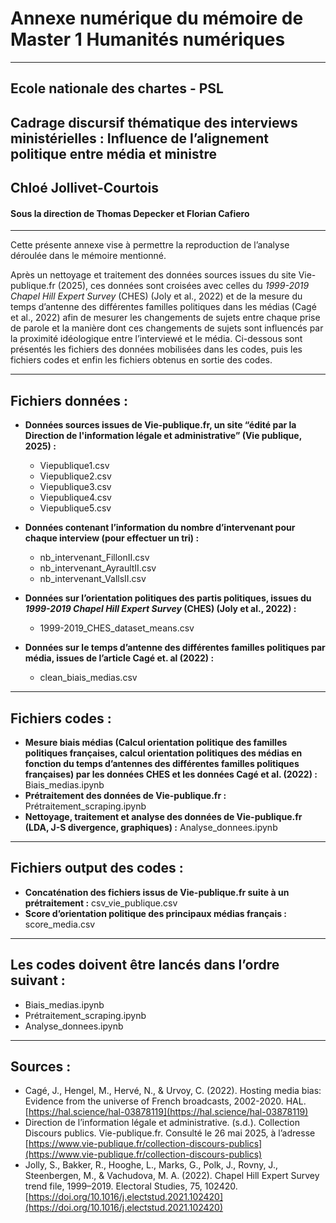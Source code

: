 
# **Annexe numérique du mémoire de Master 1 Humanités numériques**

---

## **Ecole nationale des chartes - PSL**

## **Cadrage discursif thématique des interviews ministérielles : Influence de l’alignement politique entre média et ministre**

## **Chloé Jollivet-Courtois**

#### **Sous la direction de Thomas Depecker et Florian Cafiero**

---

Cette présente annexe vise à permettre la reproduction de l’analyse déroulée dans le mémoire mentionné.

Après un nettoyage et traitement des données sources issues du site Vie-publique.fr (2025), ces données sont croisées avec celles du *1999-2019 Chapel Hill Expert Survey* (CHES) (Joly et al., 2022) et de la mesure du temps d’antenne des différentes familles politiques dans les médias (Cagé et al., 2022) afin de mesurer les changements de sujets entre chaque prise de parole et la manière dont ces changements de sujets sont influencés par la proximité idéologique entre l’interviewé et le média. Ci-dessous sont présentés les fichiers des données mobilisées dans les codes, puis les fichiers codes et enfin les fichiers obtenus en sortie des codes.

---

## **Fichiers données :**

- **Données sources issues de Vie-publique.fr,  un site “édité par la Direction de l'information légale et administrative” (Vie publique, 2025) :**
  - Viepublique1.csv
  - Viepublique2.csv
  - Viepublique3.csv
  - Viepublique4.csv
  - Viepublique5.csv

- **Données contenant l’information du nombre d’intervenant pour chaque interview (pour effectuer un tri) :**
  - nb_intervenant_FillonII.csv
  - nb_intervenant_AyraultII.csv
  - nb_intervenant_VallsII.csv

- **Données sur l’orientation politiques des partis politiques, issues du *1999-2019 Chapel Hill Expert Survey* (CHES) (Joly et al., 2022) :**
  - 1999-2019_CHES_dataset_means.csv

- **Données sur le temps d’antenne des différentes familles politiques par média, issues de l’article Cagé et. al (2022) :**
  - clean_biais_medias.csv

---

## **Fichiers codes :**

- **Mesure biais médias (Calcul orientation politique des familles politiques françaises, calcul orientation politiques des médias en fonction du temps d’antennes des différentes familles politiques françaises) par les données CHES et les données Cagé et al. (2022) :** Biais_medias.ipynb
- **Prétraitement des données de Vie-publique.fr :** Prétraitement_scraping.ipynb
- **Nettoyage, traitement et analyse des données de Vie-publique.fr (LDA, J-S divergence, graphiques) :** Analyse_donnees.ipynb

---

## **Fichiers output des codes :**

- **Concaténation des fichiers issus de Vie-publique.fr suite à un prétraitement :** csv_vie_publique.csv
- **Score d’orientation politique des principaux médias français :** score_media.csv

---

## **Les codes doivent être lancés dans l’ordre suivant :**

- Biais_medias.ipynb
- Prétraitement_scraping.ipynb
- Analyse_donnees.ipynb

---

## **Sources :**

- Cagé, J., Hengel, M., Hervé, N., & Urvoy, C. (2022). Hosting media bias: Evidence from the universe of French broadcasts, 2002-2020. HAL. [https://hal.science/hal-03878119](https://hal.science/hal-03878119)
- Direction de l’information légale et administrative. (s.d.). Collection Discours publics. Vie-publique.fr. Consulté le 26 mai 2025, à l’adresse [https://www.vie-publique.fr/collection-discours-publics](https://www.vie-publique.fr/collection-discours-publics)
- Jolly, S., Bakker, R., Hooghe, L., Marks, G., Polk, J., Rovny, J., Steenbergen, M., & Vachudova, M. A. (2022). Chapel Hill Expert Survey trend file, 1999–2019. Electoral Studies, 75, 102420. [https://doi.org/10.1016/j.electstud.2021.102420](https://doi.org/10.1016/j.electstud.2021.102420)
